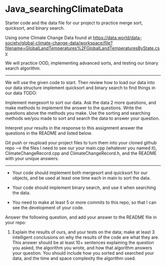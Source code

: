 # Java_searchingClimateData
Starter code and the data file for our project to practice merge sort, quicksort, and binary search.

Using some Climate Change Data found at https://data.world/data-society/global-climate-change-data/workspace/file?filename=GlobalLandTemperatures%2FGlobalLandTemperaturesByState.csv 

We will practice OOD, implementing advanced sorts, and testing our binary search algorithm.
***

We will use the given code to start. Then review how to load our data into our data structure implement quicksort and binary search to find things in our data TODO:

Implement mergesort to sort our data.  Ask the data 2 more questions, and make methods to implement the answer to the questions. Write the questions above the methods you make. Use the sorting and searching methods we/you made to sort and search the data to answer your question.

Interpret your results in the response to this assignment answer the questions in the README and listed below. 

Git push or reupload your project files to turn them into your cloned github repo --> the files I need to see our your main.cpp (whatever you named it), ClimateChangeRecord.cpp and ClimateChangeRecord.h, and the README with your unique answers.  
***

* Your code should implement both mergesort and quicksort for our objects, and be used at least one time each in main to sort the data.

* Your code should implement binary search, and use it when searching the data.

* You need to make at least 5 or more commits to this repo, so that I can see the development of your code.

Answer the following question, and add your answer to the README file in your repo:
1. Explain the results of ours, and your tests on the data; make at least 3 intelligent conclusions on why the results of the code are what they are. This answer should be at least 10+ sentences explaining the question you asked, the algorithm you wrote, and how that algorithm answers your question. You should include how you sorted and searched your data, and the time and space complexity the algorithm used.
